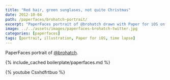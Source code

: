 ```yaml
---
title: "Red hair, green sunglases, not quite Christmas"
date: 2012-10-04
path: /paperfaces/brohatch-portrait/
excerpt: "PaperFaces portrait of @brohatch drawn with Paper for iOS on an iPad."
image: ../../assets/images/paperfaces-brohatch-twitter.jpg
categories: [paperfaces]
tags: [portrait, illustration, Paper for iOS, time lapse]
---
```


PaperFaces portrait of [@brohatch](https://twitter.com/brohatch).

{% include_cached boilerplate/paperfaces.md %}

{% youtube Csxhdfrtbuo %}
